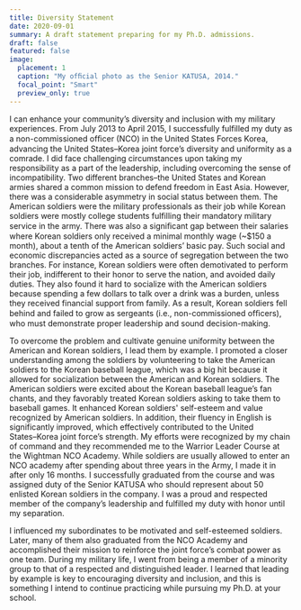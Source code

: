 ```yaml
---
title: Diversity Statement
date: 2020-09-01
summary: A draft statement preparing for my Ph.D. admissions.
draft: false
featured: false
image:
  placement: 1
  caption: "My ofﬁcial photo as the Senior KATUSA, 2014."
  focal_point: "Smart"
  preview_only: true
---
```

I can enhance your community’s diversity and inclusion with my military experiences. From July 2013 to April 2015, I successfully fulfilled my duty as a non-commissioned ofﬁcer (NCO) in the United States Forces Korea, advancing the United States–Korea joint force’s diversity and uniformity as a comrade. I did face challenging circumstances upon taking my responsibility as a part of the leadership, including overcoming the sense of incompatibility. Two different branches–the United States and Korean armies shared a common mission to defend freedom in East Asia. However, there was a considerable asymmetry in social status between them. The American soldiers were the military professionals as their job while Korean soldiers were mostly college students fulfilling their mandatory military service in the army. There was also a signiﬁcant gap between their salaries where Korean soldiers only received a minimal monthly wage (~$150 a month), about a tenth of the American soldiers’ basic pay. Such social and economic discrepancies acted as a source of segregation between the two branches. For instance, Korean soldiers were often demotivated to perform their job, indifferent to their honor to serve the nation, and avoided daily duties. They also found it hard to socialize with the American soldiers because spending a few dollars to talk over a drink was a burden, unless they received financial support from family. As a result, Korean soldiers fell behind and failed to grow as sergeants (i.e., non-commissioned ofﬁcers), who must demonstrate proper leadership and sound decision-making.

To overcome the problem and cultivate genuine uniformity between the American and Korean soldiers, I lead them by example. I promoted a closer understanding among the soldiers by volunteering to take the American soldiers to the Korean baseball league, which was a big hit because it allowed for socialization between the American and Korean soldiers. The American soldiers were excited about the Korean baseball league’s fan chants, and they favorably treated Korean soldiers asking to take them to baseball games. It enhanced Korean soldiers' self-esteem and value recognized by American soldiers. In addition, their fluency in English is significantly improved, which effectively contributed to the United States–⁠Korea joint force’s strength. My efforts were recognized by my chain of command and they recommended me to the Warrior Leader Course at the Wightman NCO Academy. While soldiers are usually allowed to enter an NCO academy after spending about three years in the Army, I made it in after only 16 months. I successfully graduated from the course and was assigned duty of the Senior KATUSA who should represent about 50 enlisted Korean soldiers in the company. I was a proud and respected member of the company’s leadership and fulfilled my duty with honor until my separation.

I influenced my subordinates to be motivated and self-esteemed soldiers. Later, many of them also graduated from the NCO Academy and accomplished their mission to reinforce the joint force’s combat power as one team. During my military life, I went from being a member of a minority group to that of a respected and distinguished leader. I learned that leading by example is key to encouraging diversity and inclusion, and this is something I intend to continue practicing while pursuing my Ph.D. at your school.